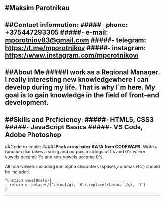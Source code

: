 
#Maksim Parotnikau
---
##Contact information:
#####**- phone:** +375447293305
#####**- e-mail:** mporotniov83@gmail.com
#####**- telegram:** https://t.me/mporotnikov
#####**- instagram:** https://www.instagram.com/mporotnikov/
---
##About Me
#####I work as a Regional Manager.  I really interesting new knowledgewhere I can develop during my life. That is why I`m here. My goal is to gain knowledge in the field of front-end development.
---
##Skills and Proficiency:
#####- HTML5, CSS3
#####- JavaScript Basics
#####- VS Code, Adobe Photoshop
---
##Code example:
#####**Peak array index KATA from CODEWARS:** 
Write a function that takes a string and outputs a strings of 1's and 0's where vowels become 1's and non-vowels become 0's.

All non-vowels including non alpha characters (spaces,commas etc.) should be included.
```
function vowelOne(s){
  return s.replace(/[^aeiou]/gi, '0').replace(/[aeiou ]/gi, '1')
}
```
---



